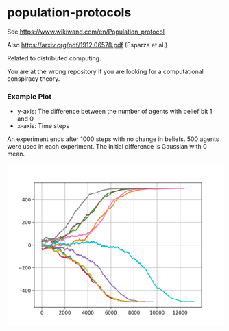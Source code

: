 # population-protocols

See https://www.wikiwand.com/en/Population_protocol

Also https://arxiv.org/pdf/1912.06578.pdf (Esparza et al.)

Related to distributed computing.

You are at the wrong repository if you are looking for a computational conspiracy theory.


### Example Plot

- y-axis: The difference between the number of agents with belief bit 1 and 0
- x-axis: Time steps

An experiment ends after 1000 steps with no change in beliefs. 500 agents were used in each experiment. The initial difference is Gaussian with 0 mean.

![](https://raw.githubusercontent.com/arinmirza/population-protocols/master/exp-zero_one_diff.png)
